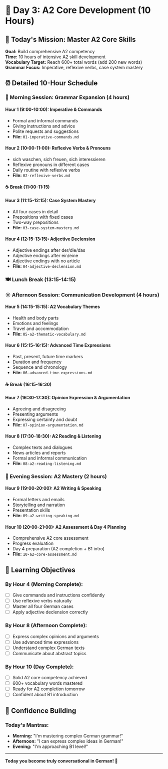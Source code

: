 # 📅 Day 3: A2 Core Development (10 Hours)

## 🎯 **Today's Mission: Master A2 Core Skills**

**Goal:** Build comprehensive A2 competency  
**Time:** 10 hours of intensive A2 skill development  
**Vocabulary Target:** Reach 600+ total words (add 200 new words)  
**Grammar Focus:** Imperative, reflexive verbs, case system mastery  

## ⏰ **Detailed 10-Hour Schedule**

### **🌅 Morning Session: Grammar Expansion (4 hours)**

#### **Hour 1 (9:00-10:00): Imperative & Commands**
- Formal and informal commands
- Giving instructions and advice
- Polite requests and suggestions
- **File:** `01-imperative-commands.md`

#### **Hour 2 (10:00-11:00): Reflexive Verbs & Pronouns**
- sich waschen, sich freuen, sich interessieren
- Reflexive pronouns in different cases
- Daily routine with reflexive verbs
- **File:** `02-reflexive-verbs.md`

#### **☕ Break (11:00-11:15)**

#### **Hour 3 (11:15-12:15): Case System Mastery**
- All four cases in detail
- Prepositions with fixed cases
- Two-way prepositions
- **File:** `03-case-system-mastery.md`

#### **Hour 4 (12:15-13:15): Adjective Declension**
- Adjective endings after der/die/das
- Adjective endings after ein/eine
- Adjective endings with no article
- **File:** `04-adjective-declension.md`

### **🍽️ Lunch Break (13:15-14:15)**

### **☀️ Afternoon Session: Communication Development (4 hours)**

#### **Hour 5 (14:15-15:15): A2 Vocabulary Themes**
- Health and body parts
- Emotions and feelings
- Travel and accommodation
- **File:** `05-a2-thematic-vocabulary.md`

#### **Hour 6 (15:15-16:15): Advanced Time Expressions**
- Past, present, future time markers
- Duration and frequency
- Sequence and chronology
- **File:** `06-advanced-time-expressions.md`

#### **☕ Break (16:15-16:30)**

#### **Hour 7 (16:30-17:30): Opinion Expression & Argumentation**
- Agreeing and disagreeing
- Presenting arguments
- Expressing certainty and doubt
- **File:** `07-opinion-argumentation.md`

#### **Hour 8 (17:30-18:30): A2 Reading & Listening**
- Complex texts and dialogues
- News articles and reports
- Formal and informal communication
- **File:** `08-a2-reading-listening.md`

### **🌙 Evening Session: A2 Mastery (2 hours)**

#### **Hour 9 (19:00-20:00): A2 Writing & Speaking**
- Formal letters and emails
- Storytelling and narration
- Presentation skills
- **File:** `09-a2-writing-speaking.md`

#### **Hour 10 (20:00-21:00): A2 Assessment & Day 4 Planning**
- Comprehensive A2 core assessment
- Progress evaluation
- Day 4 preparation (A2 completion + B1 intro)
- **File:** `10-a2-core-assessment.md`

## 🎯 **Learning Objectives**

### **By Hour 4 (Morning Complete):**
- [ ] Give commands and instructions confidently
- [ ] Use reflexive verbs naturally
- [ ] Master all four German cases
- [ ] Apply adjective declension correctly

### **By Hour 8 (Afternoon Complete):**
- [ ] Express complex opinions and arguments
- [ ] Use advanced time expressions
- [ ] Understand complex German texts
- [ ] Communicate about abstract topics

### **By Hour 10 (Day Complete):**
- [ ] Solid A2 core competency achieved
- [ ] 600+ vocabulary words mastered
- [ ] Ready for A2 completion tomorrow
- [ ] Confident about B1 introduction

## 💪 **Confidence Building**

### **Today's Mantras:**
- **Morning:** "I'm mastering complex German grammar!"
- **Afternoon:** "I can express complex ideas in German!"
- **Evening:** "I'm approaching B1 level!"

---

**Today you become truly conversational in German! 💪** 